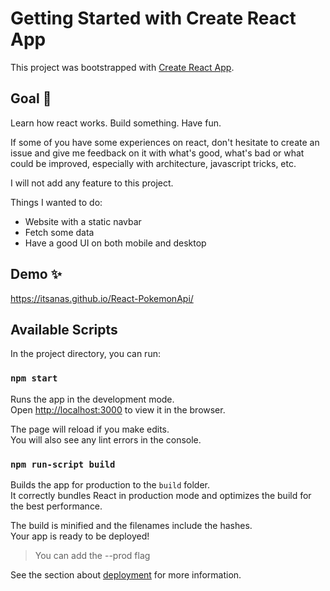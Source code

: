 # Getting Started with Create React App

This project was bootstrapped with [Create React App](https://github.com/facebook/create-react-app).

## Goal 🎯

Learn how react works.
Build something.
Have fun.

If some of you have some experiences on react, don't hesitate to create an issue and give me feedback on it with what's good, what's bad or what could be improved,
especially with architecture, javascript tricks, etc.

I will not add any feature to this project.

Things I wanted to do:

- Website with a static navbar
- Fetch some data
- Have a good UI on both mobile and desktop

## Demo ✨

https://itsanas.github.io/React-PokemonApi/

## Available Scripts

In the project directory, you can run:

### `npm start`

Runs the app in the development mode.\
Open [http://localhost:3000](http://localhost:3000) to view it in the browser.

The page will reload if you make edits.\
You will also see any lint errors in the console.

### `npm run-script build`

Builds the app for production to the `build` folder.\
It correctly bundles React in production mode and optimizes the build for the best performance.

The build is minified and the filenames include the hashes.\
Your app is ready to be deployed!

> You can add the --prod flag

See the section about [deployment](https://facebook.github.io/create-react-app/docs/deployment) for more information.
